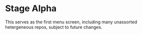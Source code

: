 # Stage Alpha
This serves as the first menu screen, including many unassorted hetergeneous repos, subject to future changes.

